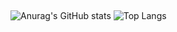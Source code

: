 <img src="https://img.shields.io/badge/-mintcream.svg?style=plastic&logo=github" alt=""/> <img src="https://komarev.com/ghpvc/?username=French77&label=Profiel+bekeken&style=plastic&logo&color=lightgrey" alt=""/>
<img src="https://img.shields.io/badge/- Debian 9.13 | Server Rpi | 9.35 v7 -honeydew.svg?style=plastic&logo=raspberrypi" alt=""/>  

![Anurag's GitHub stats](https://github-readme-stats.vercel.app/api?username=French77&layout=compact&show_icons=true&count_private=true&theme=prussian&locale=nl) ![Top Langs](https://github-readme-stats.vercel.app/api/top-langs/?username=French77&layout=compact&langs_count=5&show_icons=true&count_private=true&theme=prussian&locale=nl)

